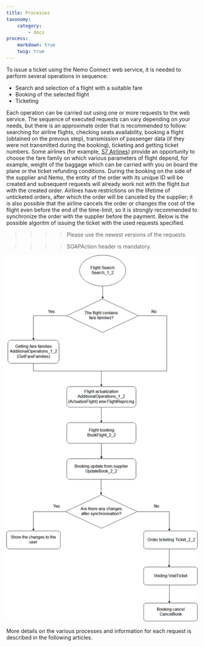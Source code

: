 ```yaml
---
title: Processes
taxonomy:
    category:
        - docs
process:
    markdown: true
    twig: true
---
```


To issue a ticket using the Nemo Connect web service, it is needed to perform several operations in sequence:

- Search and selection of a flight with a suitable fare
- Booking of the selected flight
- Ticketing

Each operation can be carried out using one or more requests to the web service. The sequence of executed requests can vary depending on your needs, but there is an approximate order that is recommended to follow: searching for airline flights, checking seats availability, booking a flight (obtained on the prevous step), transmission of passenger data (if they were not transmitted during the booking), ticketing and getting ticket numbers. Some airlines (for example, [S7 Airlines](https://www.s7.ru/home/info/fares.dot)) provide an opportunity to choose the fare family on which various parameters of flight depend, for example, weight of the baggage which can be carried with you on board the plane or the ticket refunding conditions. During the booking on the side of the supplier and Nemo, the entity of the order with its unique ID will be created and subsequent requests will already work not with the flight but with the created order. Airlines have restrictions on the lifetime of unticketed orders, after which the order will be canceled by the supplier; it is also possible that the airline cancels the order or changes the cost of the flight even before the end of the time-limit, so it is strongly recommended to synchronize the order with the supplier before the payment. Below is the possible algoritm of issuing the ticket with the used requests specified. 

>>>> Please use the newest versions of the requests.

>>>>SOAPAction header is mandatory.

![](Nemo2workflowEN_New1.png)

More details on the various processes and information for each request is described in the following articles.

